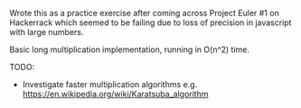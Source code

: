 Wrote this as a practice exercise after coming across Project Euler #1 on Hackerrack which seemed to be failing due to loss of precision in javascript with large numbers.

Basic long multiplication implementation, running in O(n^2) time.

TODO:

- Investigate faster multiplication algorithms
e.g. https://en.wikipedia.org/wiki/Karatsuba_algorithm
